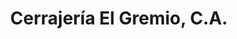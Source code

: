 ---
title: "Cerrajería El Gremio, C.A."
url: /ciudad-guayana-puerto-ordaz/cerrajeria-el-gremio-c-a/
shop: Schlüsseldienst
---